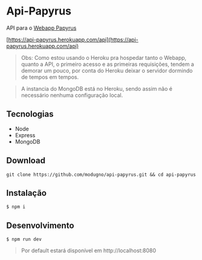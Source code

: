 # Api-Papyrus

API para o [Webapp Papyrus](https://github.com/modugno/webapp-papyrus)

[https://api-papyrus.herokuapp.com/api](https://api-papyrus.herokuapp.com/api)

> Obs: Como estou usando o Heroku pra hospedar tanto o Webapp, quanto a API, o primeiro acesso e as primeiras requisições,
tendem a demorar um pouco, por conta do Heroku deixar o servidor dormindo de tempos em tempos.


> A instancia do MongoDB está no Heroku, sendo assim não é necessário nenhuma configuração local.

## Tecnologias
- Node
- Express
- MongoDB

## Download

`git clone https://github.com/modugno/api-papyrus.git && cd api-papyrus`

## Instalação

`$ npm i`

## Desenvolvimento

`$ npm run dev`
> Por default estará disponível em http://localhost:8080
